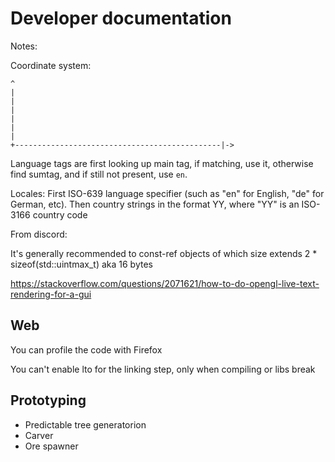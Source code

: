 # Developer documentation

Notes:

Coordinate system:
```
^
|
|
|
|
|
|
+----------------------------------------------|->
```

Language tags are first looking up main tag, if matching, use it, otherwise find sumtag, and if still not present, use `en`.

Locales: First ISO-639 language specifier (such as "en" for English, "de" for German, etc). Then country strings in the format YY, where "YY" is an ISO-3166 country code

From discord:

It's generally recommended to const-ref objects of which size extends 2 * sizeof(std::uintmax_t) aka 16 bytes

https://stackoverflow.com/questions/2071621/how-to-do-opengl-live-text-rendering-for-a-gui

## Web
You can profile the code with Firefox

You can't enable lto for the linking step, only when compiling or libs break

## Prototyping

- Predictable tree generatorion
- Carver
- Ore spawner

